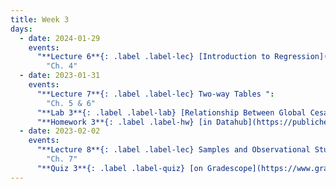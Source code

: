 ```yaml
---
title: Week 3
days:
  - date: 2024-01-29
    events:
      "**Lecture 6**{: .label .label-lec} [Introduction to Regression](https://ph142-ucb.github.io/sp24/src/lec/l06-intro-to-regression.pdf) ":
        "Ch. 4"
  - date: 2023-01-31
    events:
      "**Lecture 7**{: .label .label-lec} Two-way Tables ":
        "Ch. 5 & 6"
      "**Lab 3**{: .label .label-lab} [Relationship Between Global Cesarean Delivery Rates and GDP](https://publichealth.datahub.berkeley.edu/hub/user-redirect/git-pull?repo=https%3A%2F%2Fgithub.com%2Fph142-ucb%2Fph142-sp24&urlpath=rstudio%2F&branch=main) (Due Feb 6th)":
      "**Homework 3**{: .label .label-hw} [in Datahub](https://publichealth.datahub.berkeley.edu/hub/user-redirect/git-pull?repo=https%3A%2F%2Fgithub.com%2Fph142-ucb%2Fph142-sp24&urlpath=rstudio%2F&branch=main)":
  - date: 2023-02-02
    events:
      "**Lecture 8**{: .label .label-lec} Samples and Observational Studies ": 
        "Ch. 7"
      "**Quiz 3**{: .label .label-quiz} [on Gradescope](https://www.gradescope.com/courses/704333) (Due Feb. 3rd, 12PM noon PST)":
---
```


